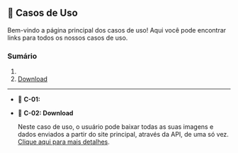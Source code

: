 ## 📂 Casos de Uso

Bem-vindo a página principal dos casos de uso! Aqui você pode encontrar links para todos os nossos casos de uso.

### Sumário

1. 
2. [Download](Casos%20de%20uso/case2.md)

____

- 📌 **C-01:**

- 📌 **C-02: Download**

    Neste caso de uso, o usuário pode baixar todas as suas imagens e dados enviados a partir do site principal, através da API, de uma só vez. [Clique aqui para mais detalhes](Casos%20de%20uso/case2.md).
